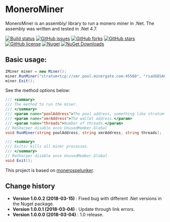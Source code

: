 MoneroMiner
====================================

MoneroMiner is an assembly/ library to run a monero miner in .Net.
The assembly was written and tested in .Net 4.7.

[![Build status](https://ci.appveyor.com/api/projects/status/jk5qalw6jgqy9ol6?svg=true)](https://ci.appveyor.com/project/SeppPenner/monerominer)
[![GitHub issues](https://img.shields.io/github/issues/SeppPenner/MoneroMiner.svg)](https://github.com/SeppPenner/MoneroMiner/issues)
[![GitHub forks](https://img.shields.io/github/forks/SeppPenner/MoneroMiner.svg)](https://github.com/SeppPenner/MoneroMiner/network)
[![GitHub stars](https://img.shields.io/github/stars/SeppPenner/MoneroMiner.svg)](https://github.com/SeppPenner/MoneroMiner/stargazers)
[![GitHub license](https://img.shields.io/badge/license-AGPL-blue.svg)](https://raw.githubusercontent.com/SeppPenner/MoneroMiner/master/License.txt)
[![Nuget](https://img.shields.io/badge/MoneroMiner-Nuget-brightgreen.svg)](https://www.nuget.org/packages/HaemmerElectronics.SeppPenner.MoneroMiner/)
[![NuGet Downloads](https://img.shields.io/nuget/dt/HaemmerElectronics.SeppPenner.MoneroMiner.svg)](https://www.nuget.org/packages/HaemmerElectronics.SeppPenner.MoneroMiner/)

## Basic usage:
```csharp
IMiner miner = new Miner();
miner.RunMiner("stratum+tcp://xmr.pool.minergate.com:45560", "rsaUGDSAQIF_UWRTGWUAFSAdshz8fw7wgfh", "2");
miner.Exit();
```

See the method options below:

```csharp
/// <summary>
/// The method to run the miner.
/// </summary>
/// <param name="poolAddress">The pool address, something like stratum+tcp://xmr.pool.minergate.com:45560.</param>
/// <param name="xmrAddress">The wallet address.</param>
/// <param name="threads">Number of threads.</param>
// ReSharper disable once UnusedMember.Global
void RunMiner(string poolAddress, string xmrAddress, string threads);

/// <summary>
/// Exits/ kills all miner processes.
/// </summary>
// ReSharper disable once UnusedMember.Global
void Exit();
```

This project is based on [monerospelunker](https://github.com/jwinterm/monerospelunker).

Change history
--------------

* **Version 1.0.0.2 (2018-03-15)** : Fixed bug with different .Net versions in the Nuget package.
* **Version 1.0.0.1 (2018-03-04)** : Update through link errors.
* **Version 1.0.0.0 (2018-03-04)** : 1.0 release.
